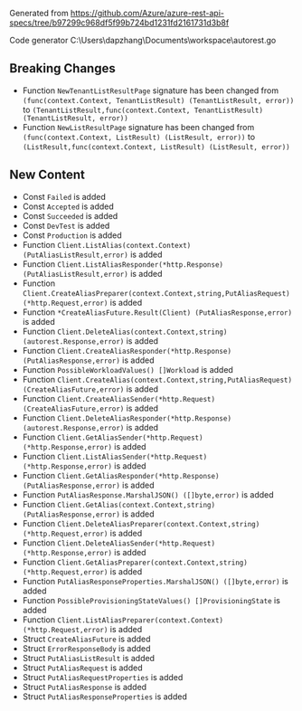 
Generated from https://github.com/Azure/azure-rest-api-specs/tree/b97299c968df5f99b724bd1231fd2161731d3b8f

Code generator C:\Users\dapzhang\Documents\workspace\autorest.go

## Breaking Changes

- Function `NewTenantListResultPage` signature has been changed from `(func(context.Context, TenantListResult) (TenantListResult, error))` to `(TenantListResult,func(context.Context, TenantListResult) (TenantListResult, error))`
- Function `NewListResultPage` signature has been changed from `(func(context.Context, ListResult) (ListResult, error))` to `(ListResult,func(context.Context, ListResult) (ListResult, error))`

## New Content

- Const `Failed` is added
- Const `Accepted` is added
- Const `Succeeded` is added
- Const `DevTest` is added
- Const `Production` is added
- Function `Client.ListAlias(context.Context) (PutAliasListResult,error)` is added
- Function `Client.ListAliasResponder(*http.Response) (PutAliasListResult,error)` is added
- Function `Client.CreateAliasPreparer(context.Context,string,PutAliasRequest) (*http.Request,error)` is added
- Function `*CreateAliasFuture.Result(Client) (PutAliasResponse,error)` is added
- Function `Client.DeleteAlias(context.Context,string) (autorest.Response,error)` is added
- Function `Client.CreateAliasResponder(*http.Response) (PutAliasResponse,error)` is added
- Function `PossibleWorkloadValues() []Workload` is added
- Function `Client.CreateAlias(context.Context,string,PutAliasRequest) (CreateAliasFuture,error)` is added
- Function `Client.CreateAliasSender(*http.Request) (CreateAliasFuture,error)` is added
- Function `Client.DeleteAliasResponder(*http.Response) (autorest.Response,error)` is added
- Function `Client.GetAliasSender(*http.Request) (*http.Response,error)` is added
- Function `Client.ListAliasSender(*http.Request) (*http.Response,error)` is added
- Function `Client.GetAliasResponder(*http.Response) (PutAliasResponse,error)` is added
- Function `PutAliasResponse.MarshalJSON() ([]byte,error)` is added
- Function `Client.GetAlias(context.Context,string) (PutAliasResponse,error)` is added
- Function `Client.DeleteAliasPreparer(context.Context,string) (*http.Request,error)` is added
- Function `Client.DeleteAliasSender(*http.Request) (*http.Response,error)` is added
- Function `Client.GetAliasPreparer(context.Context,string) (*http.Request,error)` is added
- Function `PutAliasResponseProperties.MarshalJSON() ([]byte,error)` is added
- Function `PossibleProvisioningStateValues() []ProvisioningState` is added
- Function `Client.ListAliasPreparer(context.Context) (*http.Request,error)` is added
- Struct `CreateAliasFuture` is added
- Struct `ErrorResponseBody` is added
- Struct `PutAliasListResult` is added
- Struct `PutAliasRequest` is added
- Struct `PutAliasRequestProperties` is added
- Struct `PutAliasResponse` is added
- Struct `PutAliasResponseProperties` is added

